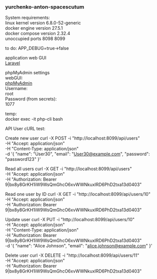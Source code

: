 ### yurchenko-anton-spacescutum

System requirements:  
linux kernel version 6.8.0-52-generic  
docker engine version 27.5.1  
docker compose version 2.32.4  
unoccupied ports 8098 8099  


to do:
APP_DEBUG=true->false

application web GUI  
[Laravel](http://localhost:8099)  

phpMyAdmin settings  
webGUI:   
[phpMyAdmin](http://localhost:8098)  
Username:  
root  
Password (from secrets):  
1077  

temp:  
docker exec -it php-cli bash

API User cURL test:

Create new user
curl -X POST -i "http://localhost:8099/api/users" \
     -H "Accept: application/json" \
     -H "Content-Type: application/json" \
     -d '{
          "name": "User30",
          "email": "User30@example.com",
          "password": "password123"
     }'

Read all users
curl -X GET -i "http://localhost:8099/api/users" \
     -H "Accept: application/json" \
     -H "Authorization: Bearer 9|bx8y8GrKH1iW9WsQmGhcO6xvWWNkuxIRD6PhD2txa13d0403"

Read one user by ID
curl -X GET -i "http://localhost:8099/api/users/10" \
     -H "Accept: application/json" \
     -H "Authorization: Bearer 9|bx8y8GrKH1iW9WsQmGhcO6xvWWNkuxIRD6PhD2txa13d0403"

Update user
curl -X PUT -i "http://localhost:8099/api/users/10" \
     -H "Accept: application/json" \
     -H "Content-Type: application/json" \
     -H "Authorization: Bearer 9|bx8y8GrKH1iW9WsQmGhcO6xvWWNkuxIRD6PhD2txa13d0403" \
     -d '{
          "name": "Alice Johnson",
          "email": "alice.johnson@example.com"
     }'

Delete user
curl -X DELETE -i "http://localhost:8099/api/users/11" \
     -H "Accept: application/json" \
     -H "Authorization: Bearer 9|bx8y8GrKH1iW9WsQmGhcO6xvWWNkuxIRD6PhD2txa13d0403"
